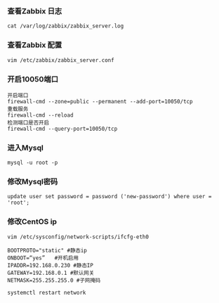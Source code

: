 ### 查看Zabbix 日志

```
cat /var/log/zabbix/zabbix_server.log 
```

### 查看Zabbix 配置

```
vim /etc/zabbix/zabbix_server.conf
```

### 开启10050端口

```
开启端口
firewall-cmd --zone=public --permanent --add-port=10050/tcp
重载服务
firewall-cmd --reload
检测端口是否开启
firewall-cmd --query-port=10050/tcp
```

### 进入Mysql

```
mysql -u root -p
```

### 修改Mysql密码

```
update user set password = password ('new-password') where user = 'root';
```

### 修改CentOS ip

```
vim /etc/sysconfig/network-scripts/ifcfg-eth0

BOOTPROTO="static" #静态ip
ONBOOT=“yes”   #开机启用
IPADDR=192.168.0.230 #静态IP
GATEWAY=192.168.0.1 #默认网关
NETMASK=255.255.255.0 #子网掩码

systemctl restart network
```

